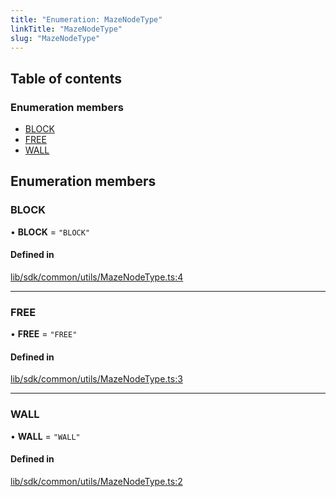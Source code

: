 ```yaml
---
title: "Enumeration: MazeNodeType"
linkTitle: "MazeNodeType"
slug: "MazeNodeType"
---
```


## Table of contents

### Enumeration members

- [BLOCK](MazeNodeType.md#block)
- [FREE](MazeNodeType.md#free)
- [WALL](MazeNodeType.md#wall)

## Enumeration members

### BLOCK

• **BLOCK** = `"BLOCK"`

#### Defined in

[lib/sdk/common/utils/MazeNodeType.ts:4](https://github.com/thetinyspark/barista/blob/e2c447e4/lib/sdk/common/utils/MazeNodeType.ts#L4)

___

### FREE

• **FREE** = `"FREE"`

#### Defined in

[lib/sdk/common/utils/MazeNodeType.ts:3](https://github.com/thetinyspark/barista/blob/e2c447e4/lib/sdk/common/utils/MazeNodeType.ts#L3)

___

### WALL

• **WALL** = `"WALL"`

#### Defined in

[lib/sdk/common/utils/MazeNodeType.ts:2](https://github.com/thetinyspark/barista/blob/e2c447e4/lib/sdk/common/utils/MazeNodeType.ts#L2)
